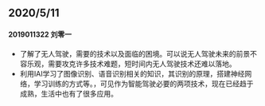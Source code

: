 ## 2020/5/11 ##
#### 2019011322 刘零一 ####
- 了解了无人驾驶，需要的技术以及面临的困境。可以说无人驾驶未来的前景不容乐观，需要攻克许多技术难题，短时间内无人驾驶技术还难以落地。
- 利用IAI学习了图像识别、语音识别相关的知识，其识别的原理，搭建神经网络，学习训练的方式等。，可见作为智能驾驶必要的两项技术，现在已经趋于成熟，生活中也有了很多应用。

